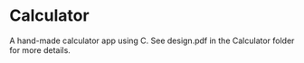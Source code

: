 # Calculator
A hand-made calculator app using C. See design.pdf in the Calculator folder for more details.
